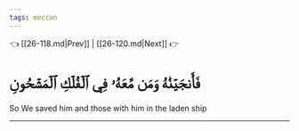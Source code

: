 ```yaml
---
tags: meccan
---
```


👈 [[26-118.md|Prev]] | [[26-120.md|Next]] 👉

# فَأَنجَيۡنَٰهُ وَمَن مَّعَهُۥ فِي ٱلۡفُلۡكِ ٱلۡمَشۡحُونِ

So We saved him and those with him in the laden ship

---

